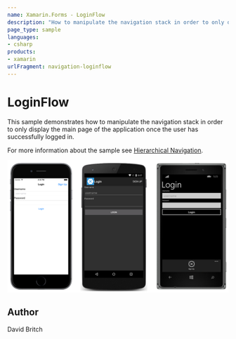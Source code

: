```yaml
---
name: Xamarin.Forms - LoginFlow
description: "How to manipulate the navigation stack in order to only display the main page of the application once the user has logged in #navigation"
page_type: sample
languages:
- csharp
products:
- xamarin
urlFragment: navigation-loginflow
---
```

# LoginFlow

This sample demonstrates how to manipulate the navigation stack in order to only display the main page of the application once the user has successfully logged in.

For more information about the sample see [Hierarchical Navigation](https://docs.microsoft.com/xamarin/xamarin-forms/app-fundamentals/navigation/hierarchical).

![LoginFlow application screenshot](Screenshots/01All.png "LoginFlow application screenshot")

## Author

David Britch
